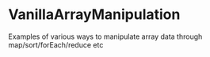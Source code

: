 # VanillaArrayManipulation
Examples of various ways to manipulate array data through map/sort/forEach/reduce etc
